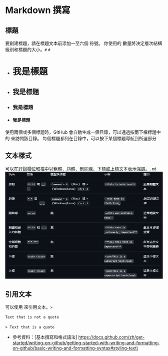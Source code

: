 # Markdown 撰寫

## 標題
要創建標題，請在標題文本前添加一至六個 符號。 你使用的 數量將決定層次結構級別和標題的大小。`#` `#`
 - # 我是標題
 - ## 我是標題
 - ### 我是標題
 - #### 我是標題

使用兩個或多個標題時，GitHub 會自動生成一個目錄，可以通過按兩下檔標題中的 來訪問該目錄。 每個標題都列在目錄中，可以按下某個標題導航到所選部分

## 文本樣式
可以在評論欄位和檔中以粗體、斜體、刪除線、下標或上標文本表示強調。`.md`
![Alt text](.\images\image-2.png)

## 引用文本
可以使用 來引用文本。`>`
    
    Text that is not a quote

    > Text that is a quote
    
- 參考資料：[基本撰寫和格式語法] <https://docs.github.com/zh/get-started/writing-on-github/getting-started-with-writing-and-formatting-on-github/basic-writing-and-formatting-syntax#styling-text\>
